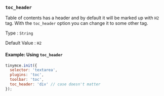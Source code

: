 ### `toc_header`

Table of contents has a header and by default it will be marked up with `H2` tag. With the `toc_header` option you can change it to some other tag.

Type
: `String`

Default Value
: `H2`

#### Example: Using `toc_header`

```js
tinymce.init({
  selector: 'textarea',
  plugins: 'toc',
  toolbar: 'toc',
  toc_header: 'div' // case doesn't matter
});
```
